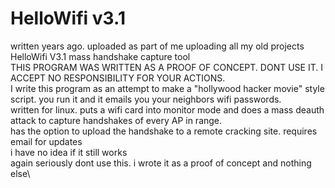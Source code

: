 # HelloWifi v3.1
written years ago. uploaded as part of me uploading all my old projects\
HelloWifi V3.1 mass handshake capture tool\
THIS PROGRAM WAS WRITTEN AS A PROOF OF CONCEPT. DONT USE IT. I ACCEPT NO RESPONSIBILITY FOR YOUR ACTIONS.\
I write this program as an attempt to make a "hollywood hacker movie" style script. you run it and it emails you your neighbors wifi passwords.\
written for linux. puts a wifi card into monitor mode and does a mass deauth attack to capture handshakes of every AP in range.\
has the option to upload the handshake to a remote cracking site. requires email for updates\
i have no idea if it still works\
again seriously dont use this. i wrote it as a proof of concept and nothing else\
